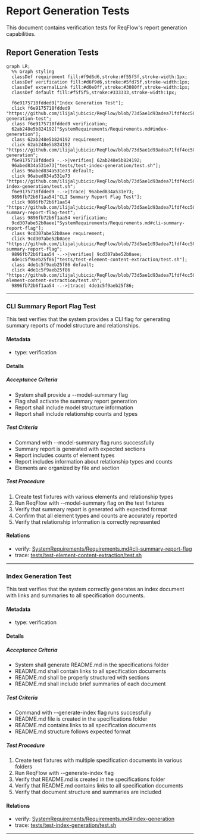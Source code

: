 # Report Generation Tests

This document contains verification tests for ReqFlow's report generation capabilities.

## Report Generation Tests
```mermaid
graph LR;
  %% Graph styling
  classDef requirement fill:#f9d6d6,stroke:#f55f5f,stroke-width:1px;
  classDef verification fill:#d6f9d6,stroke:#5fd75f,stroke-width:1px;
  classDef externalLink fill:#d0e0ff,stroke:#3080ff,stroke-width:1px;
  classDef default fill:#f5f5f5,stroke:#333333,stroke-width:1px;

  f6e9175718fdded9["Index Generation Test"];
  click f6e9175718fdded9 "https://github.com/ilijaljubicic/ReqFlow/blob/73d5ae1d93adea71fdf4cc508be4d1ae09be068f/specifications/Verifications/ReportsTests.md#index-generation-test";
  class f6e9175718fdded9 verification;
  62ab248e5b824192["SystemRequirements/Requirements.md#index-generation"];
  class 62ab248e5b824192 requirement;
  click 62ab248e5b824192 "https://github.com/ilijaljubicic/ReqFlow/blob/73d5ae1d93adea71fdf4cc508be4d1ae09be068f/specifications/SystemRequirements/Requirements.md#index-generation";
  f6e9175718fdded9 -.->|verifies| 62ab248e5b824192;
  96abed834a531e73["tests/test-index-generation/test.sh"];
  class 96abed834a531e73 default;
  click 96abed834a531e73 "https://github.com/ilijaljubicic/ReqFlow/blob/73d5ae1d93adea71fdf4cc508be4d1ae09be068f/tests/test-index-generation/test.sh";
  f6e9175718fdded9 -.->|trace| 96abed834a531e73;
  9896fb72b6f1aa54["CLI Summary Report Flag Test"];
  click 9896fb72b6f1aa54 "https://github.com/ilijaljubicic/ReqFlow/blob/73d5ae1d93adea71fdf4cc508be4d1ae09be068f/specifications/Verifications/ReportsTests.md#cli-summary-report-flag-test";
  class 9896fb72b6f1aa54 verification;
  9cd307abe52b0aee["SystemRequirements/Requirements.md#cli-summary-report-flag"];
  class 9cd307abe52b0aee requirement;
  click 9cd307abe52b0aee "https://github.com/ilijaljubicic/ReqFlow/blob/73d5ae1d93adea71fdf4cc508be4d1ae09be068f/specifications/SystemRequirements/Requirements.md#cli-summary-report-flag";
  9896fb72b6f1aa54 -.->|verifies| 9cd307abe52b0aee;
  4de1c5f9aeb25f86["tests/test-element-content-extraction/test.sh"];
  class 4de1c5f9aeb25f86 default;
  click 4de1c5f9aeb25f86 "https://github.com/ilijaljubicic/ReqFlow/blob/73d5ae1d93adea71fdf4cc508be4d1ae09be068f/tests/test-element-content-extraction/test.sh";
  9896fb72b6f1aa54 -.->|trace| 4de1c5f9aeb25f86;
```

---

### CLI Summary Report Flag Test

This test verifies that the system provides a CLI flag for generating summary reports of model structure and relationships.

#### Metadata
  * type: verification

#### Details

##### Acceptance Criteria
- System shall provide a --model-summary flag
- Flag shall activate the summary report generation
- Report shall include model structure information
- Report shall include relationship counts and types

##### Test Criteria
- Command with --model-summary flag runs successfully
- Summary report is generated with expected sections
- Report includes counts of element types
- Report includes information about relationship types and counts
- Elements are organized by file and section

##### Test Procedure
1. Create test fixtures with various elements and relationship types
2. Run ReqFlow with --model-summary flag on the test fixtures
3. Verify that summary report is generated with expected format
4. Confirm that all element types and counts are accurately reported
5. Verify that relationship information is correctly represented

#### Relations
  * verify: [SystemRequirements/Requirements.md#cli-summary-report-flag](../SystemRequirements/Requirements.md#cli-summary-report-flag)
  * trace: [tests/test-element-content-extraction/test.sh](../../tests/test-element-content-extraction/test.sh)

---

### Index Generation Test

This test verifies that the system correctly generates an index document with links and summaries to all specification documents.

#### Metadata
  * type: verification

#### Details

##### Acceptance Criteria
- System shall generate README.md in the specifications folder
- README.md shall contain links to all specification documents
- README.md shall be properly structured with sections
- README.md shall include brief summaries of each document

##### Test Criteria
- Command with --generate-index flag runs successfully
- README.md file is created in the specifications folder
- README.md contains links to all specification documents
- README.md structure follows expected format

##### Test Procedure
1. Create test fixtures with multiple specification documents in various folders
2. Run ReqFlow with --generate-index flag
3. Verify that README.md is created in the specifications folder
4. Verify that README.md contains links to all specification documents
5. Verify that document structure and summaries are included

#### Relations
  * verify: [SystemRequirements/Requirements.md#index-generation](../SystemRequirements/Requirements.md#index-generation)
  * trace: [tests/test-index-generation/test.sh](../../tests/test-index-generation/test.sh)

---